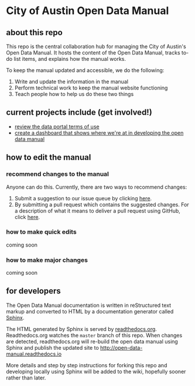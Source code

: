 # City of Austin Open Data Manual

## about this repo

This repo is the central collaboration hub for managing the City of Austin's Open Data Manual. It hosts the content of the Open Data Manual, tracks to-do list items, and explains how the manual works.

To keep the manual updated and accessible, we do the following:

1. Write and update the information in the manual
2. Perform technical work to keep the manual website functioning 
3. Teach people how to help us do these two things


## current projects include (get involved!)

- [review the data portal terms of use](https://github.com/cityofaustin/open-data-manual/milestone/11)
- [create a dashboard that shows where we're at in developing the open data manual](https://github.com/cityofaustin/open-data-manual/milestone/12)

## how to edit the manual

### recommend changes to the manual
Anyone can do this. Currently, there are two ways to recommend changes: 

1. Submit a suggestion to our issue queue by clicking [here](https://github.com/cityofaustin/open-data-manual/issues/new).
2. By submitting a pull request which contains the suggested changes. For a description of what it means to deliver a pull request using GitHub, click [here](https://help.github.com/articles/using-pull-requests/).

### how to make quick edits
coming soon

### how to make major changes
coming soon

## for developers

The Open Data Manual documentation is written in reStructured text markup and converted to HTML by a documentation generator called [Sphinx](http://www.sphinx-doc.org/en/stable/index.html).

The HTML generated by Sphinx is served by [readthedocs.org](https://readthedocs.org/). Readthedocs.org watches the `master` branch of this repo. When changes are detected, readthedocs.org will  re-build the open data manual using Sphinx and publish the updated site to http://open-data-manual.readthedocs.io

More details and step by step instructions for forking this repo and developing locally using Sphinx will be added to the wiki, hopefully sooner rather than later. 
